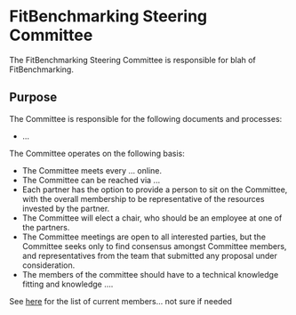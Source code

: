 FitBenchmarking Steering Committee
==================================

The FitBenchmarking Steering Committee is responsible for blah of FitBenchmarking.

Purpose
-------

The Committee is responsible for the following documents and processes:

 * …

The Committee operates on the following basis:

 * The Committee meets every … online.
 * The Committee can be reached via ...
 * Each partner has the option to provide a person to sit on the Committee, with the overall membership to be representative of the resources invested by the partner.
 * The Committee will elect a chair, who should be an employee at one of the partners.
 * The Committee meetings are open to all interested parties, but the Committee seeks only to find consensus amongst Committee members, and representatives from the team that submitted any proposal under consideration.
 * The members of the committee should have to a technical knowledge fitting and knowledge ….

See [here](members.md) for the list of current members... not sure if needed
